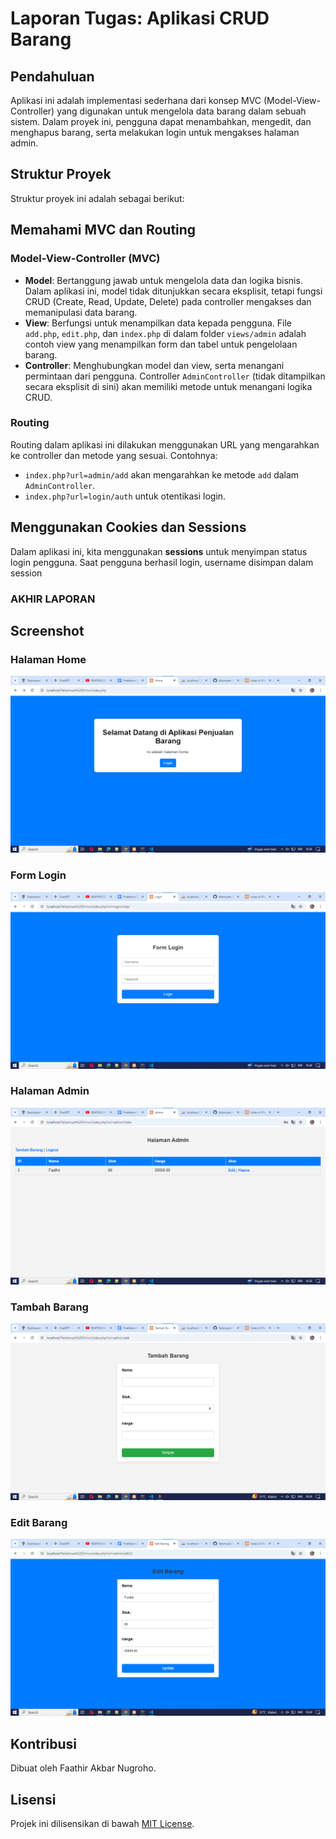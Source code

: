 # Laporan Tugas: Aplikasi CRUD Barang

## Pendahuluan

Aplikasi ini adalah implementasi sederhana dari konsep MVC (Model-View-Controller) yang digunakan untuk mengelola data barang dalam sebuah sistem. Dalam proyek ini, pengguna dapat menambahkan, mengedit, dan menghapus barang, serta melakukan login untuk mengakses halaman admin.

## Struktur Proyek

Struktur proyek ini adalah sebagai berikut:


## Memahami MVC dan Routing

### Model-View-Controller (MVC)

- **Model**: Bertanggung jawab untuk mengelola data dan logika bisnis. Dalam aplikasi ini, model tidak ditunjukkan secara eksplisit, tetapi fungsi CRUD (Create, Read, Update, Delete) pada controller mengakses dan memanipulasi data barang.
- **View**: Berfungsi untuk menampilkan data kepada pengguna. File `add.php`, `edit.php`, dan `index.php` di dalam folder `views/admin` adalah contoh view yang menampilkan form dan tabel untuk pengelolaan barang.
- **Controller**: Menghubungkan model dan view, serta menangani permintaan dari pengguna. Controller `AdminController` (tidak ditampilkan secara eksplisit di sini) akan memiliki metode untuk menangani logika CRUD.

### Routing

Routing dalam aplikasi ini dilakukan menggunakan URL yang mengarahkan ke controller dan metode yang sesuai. Contohnya:

- `index.php?url=admin/add` akan mengarahkan ke metode `add` dalam `AdminController`.
- `index.php?url=login/auth` untuk otentikasi login.

## Menggunakan Cookies dan Sessions

Dalam aplikasi ini, kita menggunakan **sessions** untuk menyimpan status login pengguna. Saat pengguna berhasil login, username disimpan dalam session

### AKHIR LAPORAN

## Screenshot

### Halaman Home

![Halaman Home](mvc/screenshots/home.png)

### Form Login

![Form Login](mvc/screenshots/login.png)

### Halaman Admin

![Halaman Admin](mvc/screenshots/admin.png)

### Tambah Barang

![Tambah Barang](mvc/screenshots/add.png)

### Edit Barang

![Edit Barang](mvc/screenshots/edit.png)

## Kontribusi

Dibuat oleh Faathir Akbar Nugroho.

## Lisensi

Projek ini dilisensikan di bawah [MIT License](LICENSE).
